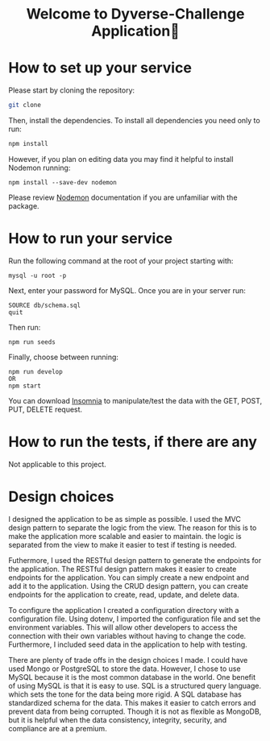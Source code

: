 
<h1 align="center">Welcome to Dyverse-Challenge Application👋</h1>

#  How to set up your service

Please start by cloning the repository:

```bash
git clone
```
Then, install the dependencies. To install all dependencies you need only to run:
```bash
npm install
```
However, if you plan on editing data you may find it helpful to install Nodemon running: 
```
npm install --save-dev nodemon
```
Please review <a href ="https://www.npmjs.com/package/nodemon">Nodemon</a> documentation if you are unfamiliar with the package.


# How to run your service

Run the following command at the root of your project starting with:
```
mysql -u root -p
``` 
Next, enter your password for MySQL. Once you are in your server run: 
```
SOURCE db/schema.sql
quit
``` 
Then run:
```
npm run seeds
```
Finally, choose between running: 
```
npm run develop
OR
npm start
```
You can download <a href="https://insomnia.rest/download">Insomnia</a> to manipulate/test the data with the GET, POST, PUT, DELETE request.

# How to run the tests, if there are any

Not applicable to this project.

# Design choices

I designed the application to be as simple as possible. 
I used the MVC design pattern to separate the logic from the view. The reason for this is to make the application more scalable and easier to maintain. the logic is separated from the view to make it easier to test if testing is needed. 

Futhermore, I used the RESTful design pattern to generate the endpoints for the application. The RESTful design pattern makes it easier to create endpoints for the application. You can simply create a new endpoint and add it to the application. Using the CRUD design pattern, you can create endpoints for the application to create, read, update, and delete data. 

To configure the application I created a configuration directory with a configuration file. Using dotenv, I imported the configuration file and set the environment variables. This will allow other developers to access the connection with their own variables without having to change the code. Furthermore, I included seed data in the application to help with testing.

There are plenty of trade offs in the design choices I made. I could have used Mongo or PostgreSQL to store the data. However, I chose to use MySQL because it is the most common database in the world. One benefit of using MySQL is that it is easy to use. SQL is a structured query language. which sets the tone for the data being more rigid. A SQL database has standardized schema for the data. This makes it easier to catch errors and prevent data from being corrupted. Though it is not as flexible as MongoDB, but it is helpful when the data consistency, integrity, security, and compliance are at a premium.